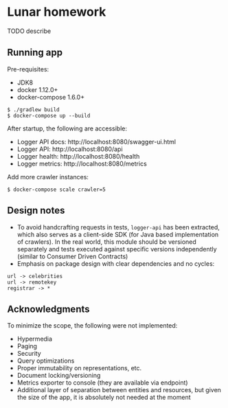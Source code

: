 # Lunar homework

TODO describe

## Running app

Pre-requisites:

- JDK8
- docker 1.12.0+
- docker-compose 1.6.0+

```
$ ./gradlew build
$ docker-compose up --build
```

After startup, the following are accessible:

- Logger API docs: http://localhost:8080/swagger-ui.html
- Logger API: http://localhost:8080/api
- Logger health: http://localhost:8080/health
- Logger metrics: http://localhost:8080/metrics

Add more crawler instances:

```
$ docker-compose scale crawler=5
```

## Design notes

- To avoid handcrafting requests in tests, `logger-api` has been extracted,
which also serves as a client-side SDK (for Java based implementation of crawlers). 
In the real world, this module should be versioned separately and tests executed against
specific versions independently (similar to Consumer Driven Contracts)
- Emphasis on package design with clear dependencies and no cycles:

```
url -> celebrities
url -> remotekey
registrar -> *
```

## Acknowledgments

To minimize the scope, the following were not implemented:

- Hypermedia
- Paging
- Security
- Query optimizations
- Proper immutability on representations, etc.
- Document locking/versioning
- Metrics exporter to console (they are available via endpoint)
- Additional layer of separation between entities and resources, 
but given the size of the app, it is absolutely not needed at the moment
